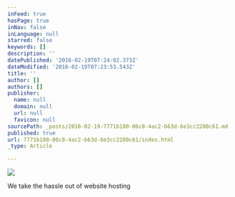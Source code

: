 ```yaml
---
inFeed: true
hasPage: true
inNav: false
inLanguage: null
starred: false
keywords: []
description: ''
datePublished: '2016-02-19T07:24:02.373Z'
dateModified: '2016-02-19T07:23:53.543Z'
title: ''
author: []
authors: []
publisher:
  name: null
  domain: null
  url: null
  favicon: null
sourcePath: _posts/2016-02-19-7771b180-06c8-4ac2-b63d-6e3cc2280c61.md
published: true
url: 7771b180-06c8-4ac2-b63d-6e3cc2280c61/index.html
_type: Article

---
```

![](https://the-grid-user-content.s3-us-west-2.amazonaws.com/98f30d78-b7df-4d48-973f-48e184cd06ef.jpg)

We take the hassle out of website hosting